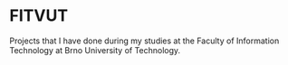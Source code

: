 # FITVUT
Projects that I have done during my studies at 
the Faculty of Information Technology at Brno University of Technology.
